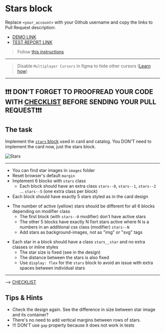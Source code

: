 # Stars block
Replace `<your_account>` with your Github username and copy the links to Pull Request description:
- [DEMO LINK](https://MXMUK.github.io/layout_stars/)
- [TEST REPORT LINK](https://MXMUK.github.io/layout_stars/report/html_report/)

> Follow [this instructions](https://mate-academy.github.io/layout_task-guideline)
___

> Disable `Multiplayer Cursors` in figma to hide other cursors ([Learn how](https://mate-academy.github.io/layout_task-guideline/figma.html#multiplayer-cursors))
___

## ❗️❗️❗️ DON'T FORGET TO PROOFREAD YOUR CODE WITH [CHECKLIST](https://github.com/mate-academy/layout_stars/blob/master/checklist.md) BEFORE SENDING YOUR PULL REQUEST❗️❗️❗️

## The task
Implement the [`stars` block](https://www.figma.com/file/EIBkG1dy1jnK88YPO34Qir/Moyo-Catalog-updated) used in card and catalog.
You DON'T need to implement the card now, just the stars block.

![Stars](./reference/stars.png)
___
+ You can find star images in `images` folder
+ Reset browser's default `margin`
+ Implement 6 blocks with `stars` class
  + Each block should have an extra class `stars--0`, `stars--1`, `stars--2` ... `stars--5` (one extra class per block)
+ Each block should have exactly 5 stars styled as in the card design
- The number of active (yellow) stars should be different for all 6 blocks depending on modifier class
  + The first block (with `stars--0` modifier) don't have active stars
  + The other 5 blocks have exactly N fisrt stars active where N is a numbers in an additional css class (modifier) `stars--N`
  + Add stars as background-images, not as "img" or "svg" tags
+ Each star in a block should have a class `stars__star` and no extra classes or inline styles
  + The star size is fixed (see in the design)
  + The distance between the stars is also fixed
  + Use `display: flex` for the `stars` block to avoid an issue with extra spaces between individual stars
---
--> [CHECKLIST](https://github.com/mate-academy/layout_stars/blob/master/checklist.md)

## Tips & Hints
+ Check the design again. See the difference in size between star image and its
container?
+ There's no need to add vertical margins between rows of stars.
+ !!! DON'T use `gap` property because it does not work in tests
